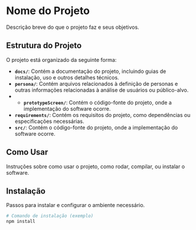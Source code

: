 # Nome do Projeto

Descrição breve do que o projeto faz e seus objetivos.

## Estrutura do Projeto

O projeto está organizado da seguinte forma:

- **`docs/`**: Contém a documentação do projeto, incluindo guias de instalação, uso e outros detalhes técnicos.
- **`persona/`**: Contém arquivos relacionados à definição de personas e outras informações relacionadas à análise de usuários ou público-alvo.
- - **`prototypeScreen/`**: Contém o código-fonte do projeto, onde a implementação do software ocorre.
- **`requirements/`**: Contém os requisitos do projeto, como dependências ou especificações necessárias.
- **`src/`**: Contém o código-fonte do projeto, onde a implementação do software ocorre.

## Como Usar

Instruções sobre como usar o projeto, como rodar, compilar, ou instalar o software.

## Instalação

Passos para instalar e configurar o ambiente necessário.

```bash
# Comando de instalação (exemplo)
npm install

